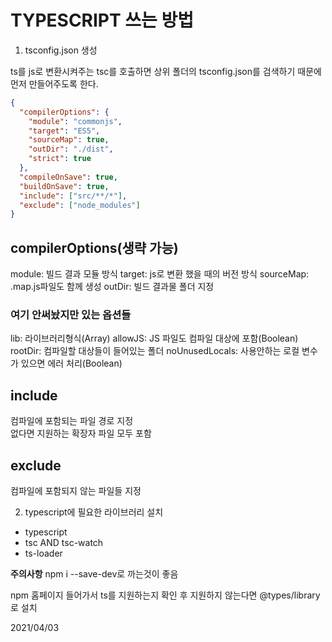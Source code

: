 # TYPESCRIPT 쓰는 방법

1. tsconfig.json 생성

ts를 js로 변환시켜주는 tsc를 호출하면 상위 폴더의 tsconfig.json를 검색하기 때문에 먼저 만들어주도록 한다.

```json
{
  "compilerOptions": {
    "module": "commonjs",
    "target": "ES5",
    "sourceMap": true,
    "outDir": "./dist",
    "strict": true
  },
  "compileOnSave": true,
  "buildOnSave": true,
  "include": ["src/**/*"],
  "exclude": ["node_modules"]
}
```
## compilerOptions(생략 가능)
module: 빌드 결과 모듈 방식
target: js로 변환 했을 때의 버전 방식
sourceMap: .map.js파일도 함께 생성
outDir: 빌드 결과물 폴더 지정

### 여기 안써놨지만 있는 옵션들

lib: 라이브러리형식(Array)
allowJS: JS 파일도 컴파일 대상에 포함(Boolean)
rootDir: 컴파일할 대상들이 들어있는 폴더
noUnusedLocals: 사용안하는 로컬 변수가 있으면 에러 처리(Boolean)

## include

컴파일에 포함되는 파일 경로 지정
<br>
없다면 지원하는 확장자 파일 모두 포함

## exclude

컴파일에 포함되지 않는 파일들 지정

2. typescript에 필요한 라이브러리 설치

* typescript
* tsc AND tsc-watch
* ts-loader

**주의사항** npm i --save-dev로 까는것이 좋음

npm 홈페이지 들어가서 ts를 지원하는지 확인 후
지원하지 않는다면 @types/library로 설치



2021/04/03
